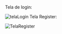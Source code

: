 Tela de login:

![telaLogin](https://github.com/Luiz-Filipee/Telas_Login_Register/assets/147888923/25f166d8-7f82-4c61-b5ee-85edc5d7ee61)
Tela Register:

![TelaRegister](https://github.com/Luiz-Filipee/Telas_Login_Register/assets/147888923/d6079bba-2b95-40c4-a1f1-294a24d8a0bd)
